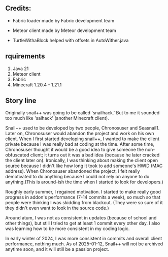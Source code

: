 ## Credits:

- Fabric loader made by Fabric development team

- Meteor client made by Meteor development team

- TurtleWithaBlock helped with offsets in AutoWither.java

## rquirements
1. Java 21
2. Meteor client
3. Fabric
2. Minecraft 1.20.4 - 1.21.1


## Story line
Originally snail++ was going to be called 'snailhack.' But to me it sounded too much like 'salhack' (another Minecraft client).

Snail++ used to be developed by two people, Chronosuser and Seasnail1. Later on, Chronosuser would abandon the project and work on his own client. When I first started developing snail++, I wanted to make the client private because I was really bad at coding at the time. After some time, Chronosuser thought it would be a good idea to give someone the non-obfuscated client; it turns out it was a bad idea (because he later cracked the client later on).
Ironically, I was thinking about making the client open source because I didn't like how long it took to add someone's HWID (MAC address). 
When Chronosuser abandoned the project, I felt really demotivated to do anything because I could not rely on anyone to do anything.(This is around-ish the time when I started to look for developers.) 

Roughly early summer, I regained motivation. I started to make really good progress in addon's performance (7-14 commits a week), so much so that people were thinking I was skidding from blackout. (They were so sure of it they didn't even want to look in the source code.) 

Around atum, I was not as consistent in updates (because of school and other things), but still I tried to get at least 1 commit every other day. I also was learning how to be more consistent in my coding logic. 

In early winter of 2024, I was more consistent in commits and overall client performance, nothing much.
As of 2025-01-12, Snail++ will not be archived anytime soon, and it will still be a passion project.
